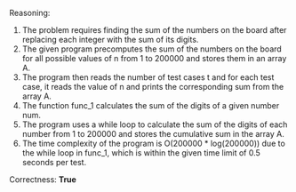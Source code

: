 Reasoning:

1. The problem requires finding the sum of the numbers on the board after replacing each integer with the sum of its digits.
2. The given program precomputes the sum of the numbers on the board for all possible values of n from 1 to 200000 and stores them in an array A.
3. The program then reads the number of test cases t and for each test case, it reads the value of n and prints the corresponding sum from the array A.
4. The function func_1 calculates the sum of the digits of a given number num.
5. The program uses a while loop to calculate the sum of the digits of each number from 1 to 200000 and stores the cumulative sum in the array A.
6. The time complexity of the program is O(200000 * log(200000)) due to the while loop in func_1, which is within the given time limit of 0.5 seconds per test.

Correctness: **True**